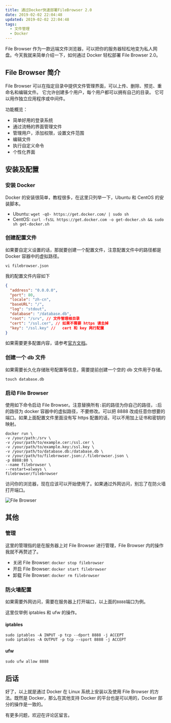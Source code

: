 ```yaml
---
title: 通过Docker快速部署FileBrowser 2.0
date: 2019-02-02 22:04:48
updated: 2019-02-02 22:04:48
tags:
  - 文件管理
  - Docker
---
```


File Browser 作为一款远端文件浏览器，可以把你的服务器轻松地变为私人网盘。今天我就来简单介绍一下，如何通过 Docker 轻松部署 File Browser 2.0。

<!--more-->

## File Browser 简介

File Browser 可以在指定目录中提供文件管理界面，可以上传、删除、预览、重命名和编辑文件。 它允许创建多个用户，每个用户都可以拥有自己的目录。 它可以用作独立应用程序或中间件。

功能概览：

- 简单好用的登录系统
- 通过流畅的界面管理文件
- 管理用户，添加权限，设置文件范围
- 编辑文件
- 执行自定义命令
- 个性化界面

## 安装及配置

### 安装 Docker

Docker 的安装很简单，教程很多，在这里只列举一下，Ubuntu 和 CentOS 的安装脚本。

- Ubuntu: `wget -qO- https://get.docker.com/ | sudo sh`
- CentOS: `curl -fsSL https://get.docker.com -o get-docker.sh && sudo sh get-docker.sh`

### 创建配置文件

如果要自定义设置的话，那就要创建一个配置文件，注意配置文件中的路径都是 Docker 容器中的虚拟路径。

```shell
vi filebrowser.json
```

我的配置文件内容如下

```json
{
  "address": "0.0.0.0",
  "port": 80,
  "locale": "zh-cn",
  "baseURL": "/",
  "log": "stdout",
  "database": "/database.db",
  "root": "/srv", // 文件管理根目录
  "cert": "/ssl.cer", // 如果不需要 https 请去掉
  "key": "/ssl.key" //   cert 和 key 两行配置
}
```

如果需要更多配置内容，请参考[官方文档](https://docs.filebrowser.xyz/cli/filebrowser-config-set)。

### 创建一个 db 文件

如果需要长久化存储账号配置等信息，需要提前创建一个空的 db 文件用于存储。

```shell
touch database.db
```

### 启动 File Browser

使用如下命令启动 File Browser。注意替换所有`:`前的路径为你自己的路径，`:`后的路径为 docker 容器中的虚拟路径，不要修改。可以把 8888 改成任意你想要的端口。如果上面配置文件里面没有写 https 配置的话，可以不用加上证书和密钥的映射。

```shell
docker run \
-v /your/path:/srv \
-v /your/path/to/example.cer:/ssl.cer \
-v /your/path/to/example.key:/ssl.key \
-v /your/path/to/database.db:/database.db \
-v /your/path/to/filebrowser.json:/.filebrowser.json \
-p 8888:80 \
--name filebrowser \
--restart=always \
filebrowser/filebrowser
```

访问你的浏览器，现在应该可以开始使用了。如果通过外网访问，别忘了在防火墙打开端口。

![File Browser](https://img.iszy.xyz/20190318213056.png)

## 其他

### 管理

这里的管理指的是在服务器上对 File Browser 进行管理，File Browser 内的操作我就不再赘述了。

- 关闭 File Browser: `docker stop filebrowser`
- 开启 File Browser: `docker start filebrowser`
- 卸载 File Browser: `docker rm filebrowser`

### 防火墙配置

如果需要外网访问，需要在服务器上打开端口，以上面的`8888`端口为例。

这里仅举例 iptables 和 ufw 的操作。

#### iptables

```shell
sudo iptables -A INPUT -p tcp --dport 8888 -j ACCEPT
sudo iptables -A OUTPUT -p tcp --sport 8888 -j ACCEPT
```

#### ufw

```shell
sudo ufw allow 8888
```

## 后话

好了，以上就是通过 Docker 在 Linux 系统上安装以及使用 File Browser 的方法。既然是 Docker，那么在其他支持 Docker 的平台也是可以用的，Docker 部分的操作是一致的。

有更多问题，欢迎在评论区留言。
